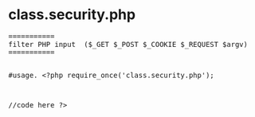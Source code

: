 <h1>class.security.php</h1>
<pre>
===========
filter PHP input  ($_GET $_POST $_COOKIE $_REQUEST $argv)
===========

#usage.
&lt;?php
require_once('class.security.php');

//code here
?&gt;
</pre>
